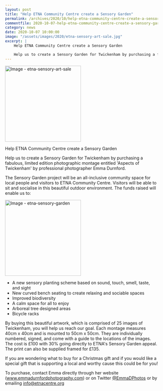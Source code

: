 ```yaml
---
layout: post
title: "Help ETNA Community Centre create a Sensory Garden"
permalink: /archives/2020/10/help-etna-community-centre-create-a-sensory-garden.html
commentfile: 2020-10-07-help-etna-community-centre-create-a-sensory-garden
category: news
date: 2020-10-07 10:00:00
image: "/assets/images/2020/etna-sensory-art-sale.jpg"
excerpt: |
    Help ETNA Community Centre create a Sensory Garden

    Help us to create a Sensory Garden for Twickenham by purchasing a fabulous, limited edition photographic montage entitled 'Aspects of Twickenham' by professional photographer Emma Durnford.
---
```

<a href="/assets/images/2020/etna-sensory-art-sale.jpg" title="Click for a larger image"><img src="/assets/images/2020/etna-sensory-art-sale-thumb.jpg" width="250" alt="Image - etna-sensory-art-sale"  class="photo right"/></a>


Help ETNA Community Centre create a Sensory Garden

Help us to create a Sensory Garden for Twickenham by purchasing a fabulous, limited edition photographic montage entitled 'Aspects of Twickenham' by professional photographer Emma Durnford.

The Sensory Garden project will be an all-inclusive community space for local people and visitors to ETNA Community Centre.  Visitors will be able to sit and socialise in this beautiful outdoor environment. The funds raised will enable us to:

<a href="/assets/images/2020/etna-sensory-garden.jpg" title="Click for a larger image"><img src="/assets/images/2020/etna-sensory-garden-thumb.jpg" width="250" alt="Image - etna-sensory-garden"  class="photo right"/></a>

- A new sensory planting scheme based on sound, touch, smell, taste, and sight
- New curved bench seating to create relaxing and sociable spaces
- Improved biodiversity
- A calm space for all to enjoy
- Arboreal tree designed areas
- Bicycle racks

By buying this beautiful artwork, which is comprised of 25 images of Twickenham, you will help us reach our goal. Each montage measures 40cm x 40cm and is mounted to 50cm x 50cm.  They are individually numbered, signed, and come with a guide to the locations of the images.  The cost is &pound;100 with 30% going directly to ETNA's Sensory Garden appeal. The print can also be supplied framed for &pound;135.

If you are wondering what to buy for a Christmas gift and if you would like a special gift that is supporting a local and worthy cause this could be for you!

To purchase, contact Emma directly through her website (www.emmadurnfordphotography.com) or on Twitter [@EmmaDPhotos](https://twitter.com/EmmaDPhotos) or by emailing  [info@etnacentre.org](mailto:info@etnacentre.org)
